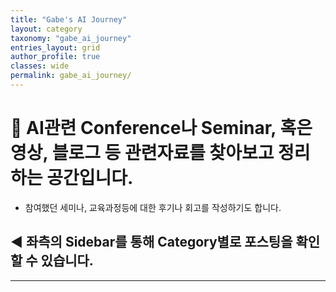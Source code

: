 ```yaml
---
title: "Gabe's AI Journey"
layout: category
taxonomy: "gabe_ai_journey"
entries_layout: grid
author_profile: true
classes: wide
permalink: gabe_ai_journey/
---
```


# 📌 AI관련 Conference나 Seminar, 혹은 영상, 블로그 등 관련자료를 찾아보고 정리하는 공간입니다.

- 참여했던 세미나, 교육과정등에 대한 후기나 회고를 작성하기도 합니다.

## ◀️ 좌측의 Sidebar를 통해 Category별로 포스팅을 확인할 수 있습니다.


---
<br>
<br>